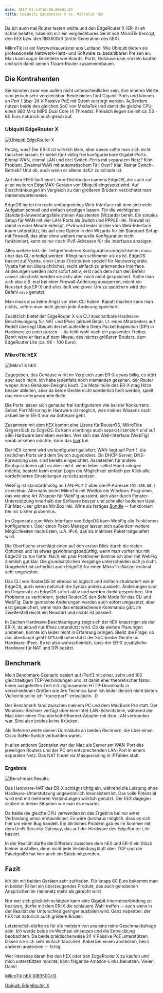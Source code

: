 ```yaml
---
date: 2017-01-14T16:00:00+01:00
title: Ubiquiti EdgeRouter X vs. MikroTik hEX
---
```

Da ich auch mal Router testen wollte und den EdgeRouter X (ER-X) eh schon besitze, habe ich mir ein vergleichbares Gerät von MikroTik besorgt, den hEX bzw. den RB350Gr3 (dritte Generation des hEX).

MikroTik ist ein Netzwerkausrüster aus Lettland. Wie Ubiquiti bieten sie professionelle Netzwerk-Hard- und Software zu bezahlbaren Preisen an. Man kann sogar Einzelteile wie Boards, Ports, Gehäuse usw. einzeln kaufen und sich damit seinen Traum-Router zusammenbauen.

## Die Kontrahenten

Sie könnten zwar von außen nicht unterschiedlicher sein, ihre inneren Werte sind jedoch sehr vergleichbar. Beide bieten fünf Gigabit-Ports und können an Port 1 über 24 V Passive PoE mit Strom versorgt werden. Außerdem nutzen beide den gleichen SoC von MediaTek und damit die gleiche CPU: einen 880 MHz MIPS Dual Core (4 Threads). Preislich liegen sie mit ca. 55 - 60 Euro natürlich auch gleich auf.

### Ubiquiti EdgeRouter X

![Ubiquiti EdgeRouter X](/images/router-benchmark/erx.jpg)

Putzig, was? Der ER-X ist wirklich klein, aber davon sollte man sich nicht täuschen lassen. Er bietet fünf völlig frei konfigurierbare Gigabit-Ports. Einmal WAN, einmal LAN und drei Switch-Ports mit separatem Netz? Kein Problem. Zweimal WAN mit automatischem Fail Over? Klar. Reiner Switch-Betrieb? Und ob, auch wenn er alleine dafür zu schade ist.

Auf dem ER-X läuft eine Linux-Distribution namens EdgeOS, die auch auf allen weiteren EdgeMAX-Geräten von Ubiquiti eingesetzt wird. Auf Einschränkungen im Vergleich zu den größeren Brüdern verzichetet man dankenswerterweise.

EdgeOS bietet ein recht umfangreiches Web-Interface mit dem sich viele Aufgaben schnell und einfach erledigen lassen. Für die wichtigsten Standard-Anwendungsfälle stehen Assistenten (Wizards) bereit. Ein simples Setup für WAN mit vier LAN-Ports als Switch und PPPoE inkl. Firewall ist damit in einer Minute erledigt. IPv6 wird leider bisher vom Web-Interface kaum unterstützt, bis auf eine Option in den Wizards für ein Standard-Setup mit Firewall, das aber ohne weitere manuelle Konfiguration nicht funktioniert, kann es nur noch IPv6-Adressen für die Interfaces anzeigen.

Alles weitere inkl. der tiefgreifenderen Konfigurationsmöglichkeiten muss über das CLI erledigt werden. Klingt nun schlimmer als es ist. EdgeOS basiert auf Vyatta, einer Linux-Distribution speziell für Netzwerkgeräte. Vyatta hat ein übersichtliches, recht einfach zu erlernendes Interface. Änderungen werden nicht sofort aktiv, erst nach dem man den Befehl `commit` abschickt werden sie aktiv aber noch nicht gespeichert. Sollte man sich also z.B. mal bei einer Firewall-Änderung aussperren, reicht ein Neustart des ER-X und alles läuft wie zuvor. Um zu speichern wird der Befehl `save` genutzt.

Man muss also keine Angst vor dem CLI haben. Kaputt machen kann man nichts, sofern man nicht gleich jede Änderung speichert.

Zusätzlich bietet der EdgeRouter X via CLI zuschaltbare Hardware-Beschleunigung für NAT und IPsec (aktuell Beta). Lt. eines Mitarbeiters auf Reddit überlegt Ubiquiti derzeit außerdem Deep Packet Inspection (DPI) in Hardware zu unterstützen -- da fehlt wohl noch ein passender Treiber. Damit wäre er fast auf dem Niveau des nächst größeren Bruders, dem EdgeRouter Lite (ca. 90 - 100 Euro).

### MikroTik hEX

![MikroTik hEX](/images/router-benchmark/hex.jpg)

Zugegeben, das Gehäuse wirkt im Vergleich zum ER-X etwas billig, es stört aber auch nicht. Ich habe jedenfalls noch niemanden gesehen, der Router wegen ihres Gehäuse-Designs kauft. Die Metallhülle des ER-X mag Hitze besser ableiten, aber da beide Geräte nicht sonderlich heiß werden, spielt das eine untergeordnete Rolle.

Die Ports lassen sich genauso frei konfigurieren wie bei der Konkurrenz. Selbst Port Mirroring in Hardware ist möglich, was meines Wissens nach aktuell beim ER-X nur via Software geht.

Zusammen mit dem hEX kommt eine Lizenz für RouterOS, MikroTiks Gegenstück zu EdgeOS. Es kann allerdings auch separat lizenziert und auf x86-Hardware betrieben werden. Wer sich das Web-Interface (WebFig) vorab ansehen möchte, kann das [hier](http://www.mikrotik.com/software) tun.

Der hEX kommt wird vorkonfiguriert geliefert: WAN liegt auf Port 1, die restlichen Ports sind dem Switch zugeordnet. Ein DHCP-Server, DNS-Forwarding usw. sind bereits eingerichtet. Assistenten für andere Konfigurationen gibt es aber nicht. wenn lieber selbst Hand anlegen möchte, besteht beim ersten Login die Möglichkeit einfach per Klick alle vordefinierten Einstellungen zurückzusetzen.

WebFig ist standardmäßig an LAN-Port 2 über die IP-Adresse `192.168.88.1` erreichbar. Alternativ bietet MikroTik mit WinBox ein Windows-Programm, das wie eine Art Wrapper für WebFig aussieht, sich aber durch Fenster-Unterstützung innerhalb der Software besser und schneller bedienen lässt. Für Mac-User gibt es WinBox inkl. Wine als fertiges [Bundle](http://joshaven.com/resources/tools/winbox-for-mac/) -- funktioniert bei mir bisher probemlos.

Im Gegensatz zum Web-Interface von EdgeOS kann WebFig alle Funktionen konfigurieren. Über einen Paket-Manager lassen sich außerdem weitere Möglichkeiten nachrüsten, u.A. IPv6, das als inaktives Paket mitgeliefert wird.

Die Oberfläche erschlägt einen auf den ersten Blick durch die vielen Optionen und ist etwas gewöhnungsbedürftig, wenn man vorher nur mit EdgeOS zu tun hatte. Nach ein paar Problemen komme ich aber mit WebFig ziemlich gut klar. Die grundsätzlichen Vorgänge unterscheiden sich ja nicht. Umgekehrt ist sicherlich auch EdgeOS für einen MikroTik-Nutzer erstmal sehr ungewohnt.

Das CLI von RouterOS ist ebenso so logisch und einfach strukturiert wie in EdgeOS, auch wenn natürlich die Syntax anders aussieht. Änderungen sind im Gegensatz zu EdgeOS sofort aktiv und werden direkt gespeichert. Um Probleme zu verhindern, bietet RouterOS den Safe Mode für das CLI und WebFig. Darin gemachte Änderungen werden auch sofort umgesetzt, aber erst gespeichert, wenn man das entsprechende Kommando gibt. Im Zweifelsfall reicht ein Neustart und nichts ist passiert.

In Sachen Hardware-Beschleunigung zeigt sich der hEX knausriger als der ER-X, da aktuell nur IPsec unterstützt wird. Ob da weitere Planungen anstehen, konnte ich leider nicht in Erfahrung bringen. Bleibt die Frage, ob das überhaupt geht? Offiziell unterstützt der SoC beider Geräte nur Hardware-IPsec. Es ist also wahrscheinlich, dass der ER-X zusätzliche Hardware für NAT und DPI besitzt.

## Benchmark

Mein Benchmark-Szenario basiert auf iPerf3 mit einer, zehn und 100 gleichzeitigen TCP-Verbindungen und ist damit eher theoretischer Natur. Einen ausgefeilten Test mit zigtausenden HTTP-Downloads in verschiedenen Größen wie Ars Technica kann ich leider derzeit nicht bieten. Vielleicht sollte ich "routerperf" entwickeln. :D

Der Benchmark fand zwischen meinem PC und dem MacBook Pro statt. Der Windows-Rechner verfügt über eine Intel-LAN-Schnittstelle, während der Mac über einen Thunderbolt-Ethernet-Adapter mit dem LAN verbunden war. Sind also beides keine Krücken.

Als Referenzwerte dienen Durchläufe an beiden Rechnern, die über einen Cisco SoHo-Switch verbunden waren.

In allen anderen Szenarien war der Mac als Server am WAN-Port des jeweiligen Routers und der PC am entsprechenden LAN-Port in einem separaten Netz. Das NAT findet via Masquerading in IPTables statt.

### Ergebnis

![Benchmark Results](/images/router-benchmark/chart.png)

Das Hardware-NAT des ER-X schlägt richtig ein, während die Leistung ohne Hardware-Unterstützung ungewöhnlich inkonsistent ist. Das volle Potenzial wird erst mit mehreren Verbindungen wirklich genutzt. Der hEX dagegen skaliert in dieser Situation wie man es erwartet. 

Da beide die gleiche CPU verwenden ist das Ergebnis bei nur einer Verbindung umso erstaunlicher. Es wäre durchaus möglich, dass es sich hier um einen Bug handelt. Ein ähnliches Problem gab es im Sommer mit dem UniFi Security Gateway, das auf der Hardware des EdgeRouter Lite basiert.

In der Realität dürfte die Differenz zwischen dem hEX und ER-X ein Stück kleiner ausfallen, denn nicht jede Verbindung läuft über TCP und die Paketgröße hat hier auch ein Stück mitzureden.

## Fazit

Ich bin mit beiden Geräten sehr zufrieden. Für knapp 60 Euro bekommt man in beiden Fällen ein überzeugendes Produkt, das auch gehobenen Ansprüchen im Heimnetz mehr als gerecht wird.

Nur wer sich glücklich schätzen kann eine Gigabit-Internetverbindung zu besitzen, dürfte mit dem ER-X die schlauere Wahl treffen -- auch wenn in der Realität der Unterschied geringer ausfallen wird. Ganz nebenbei: der hEX hat natürlich auch größere Brüder.

Letztendlich dürfte es für die meisten von uns eine reine Geschmacksfrage sein. Ich werde beide im Wechsel einsetzen und die Entwicklung beobachten. Da beide praktischerweise 24 V Passive PoE unterstützen, lassen sie sich sehr einfach tauschen. Kabel bei einem abstecken, beim anderen anstecken -- fertig.

Wer Interesse daran hat den hEX oder den EdgeRouter X zu kaufen und mich unterstützen möchte, kann folgende Amazon-Links benutzen. Vielen Dank!

[MikroTik hEX (RB350Gr3)](https://www.amazon.de/gp/product/B01MFI3AHQ/ref=as_li_ss_tl?ie=UTF8&psc=1&linkCode=ll1&tag=web0b0-21&linkId=0d11596e9e1bac0abd3c366da4ba57bd)

[Ubiquiti EdgeRouter X](https://www.amazon.de/gp/product/B011N1IT2A/ref=as_li_tl?ie=UTF8&camp=1638&creative=6742&creativeASIN=B011N1IT2A&linkCode=as2&tag=web0b0-21)

